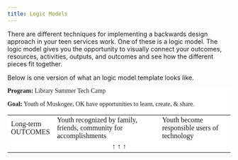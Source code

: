 ```yaml
---
title: Logic Models
---
```


There are different techniques for implementing a backwards design approach in your teen services work.  One of these is a logic model.  The logic model gives you the opportunity to visually connect your outcomes, resources, activities, outputs, and outcomes and see how the different pieces fit together. 

Below is one version of what an logic model template looks like. 

<div class="callout case_study" markdown="1" style="font-family: serif; background-color: white;">
    
**Program:** Library Summer Tech Camp

**Goal:** Youth of Muskogee, OK have opportunities to learn, create, & share.

<table>
	<tr>
		<td>Long-term<br/>OUTCOMES</td>
		<td>Youth recognized by family, friends, community for accomplishments</td>
		<td>Youth become responsible users of technology</td>
	</tr>
	<tr>
		<td colspan="5">
			<center>↑	↑	↑</center>
		</td>
	</tr>
</table>

</div>




